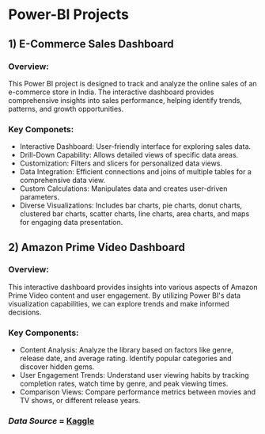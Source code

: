 # Power-BI Projects

## 1) E-Commerce Sales Dashboard

### Overview:
This Power BI project is designed to track and analyze the online sales of an e-commerce store in India. The interactive dashboard provides comprehensive insights into sales performance, helping identify trends, patterns, and growth opportunities.

### Key Componets:
- Interactive Dashboard: User-friendly interface for exploring sales data.
- Drill-Down Capability: Allows detailed views of specific data areas.
- Customization: Filters and slicers for personalized data views.
- Data Integration: Efficient connections and joins of multiple tables for a comprehensive data view.
- Custom Calculations: Manipulates data and creates user-driven parameters.
- Diverse Visualizations: Includes bar charts, pie charts, donut charts, clustered bar charts, scatter charts, line charts, area charts, and maps for engaging data presentation.


## 2) Amazon Prime Video Dashboard

### Overview: 
This interactive dashboard provides insights into various aspects of Amazon Prime Video content and user engagement. By utilizing Power BI's data visualization capabilities, we can explore trends and make informed decisions.

### Key Components:
- Content Analysis: Analyze the library based on factors like genre, release date, and average rating. Identify popular categories and discover hidden gems.
- User Engagement Trends: Understand user viewing habits by tracking completion rates, watch time by genre, and peak viewing times.
- Comparison Views: Compare performance metrics between movies and TV shows, or different release years.


### *Data Source* = [Kaggle](https://www.kaggle.com/)


